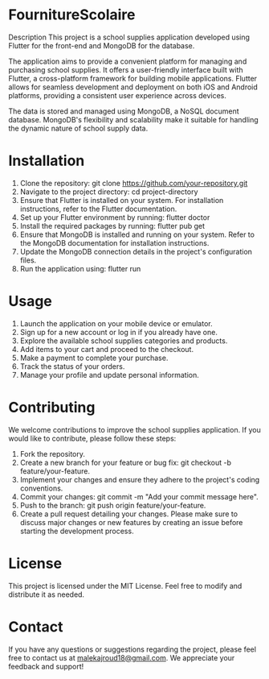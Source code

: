# FournitureScolaire
Description
This project is a school supplies application developed using Flutter for the front-end and MongoDB for the database.

The application aims to provide a convenient platform for managing and purchasing school supplies. It offers a user-friendly interface built with Flutter, a cross-platform framework for building mobile applications. Flutter allows for seamless development and deployment on both iOS and Android platforms, providing a consistent user experience across devices.

The data is stored and managed using MongoDB, a NoSQL document database. MongoDB's flexibility and scalability make it suitable for handling the dynamic nature of school supply data.

# Installation
1) Clone the repository: git clone https://github.com/your-repository.git
2) Navigate to the project directory: cd project-directory
3) Ensure that Flutter is installed on your system. For installation instructions, refer to the Flutter documentation.
4) Set up your Flutter environment by running: flutter doctor
5) Install the required packages by running: flutter pub get
6) Ensure that MongoDB is installed and running on your system. Refer to the MongoDB documentation for installation instructions.
7) Update the MongoDB connection details in the project's configuration files.
8) Run the application using: flutter run
# Usage
1) Launch the application on your mobile device or emulator.
2) Sign up for a new account or log in if you already have one.
3) Explore the available school supplies categories and products.
4) Add items to your cart and proceed to the checkout.
5) Make a payment to complete your purchase.
6) Track the status of your orders.
7) Manage your profile and update personal information.
# Contributing
We welcome contributions to improve the school supplies application. If you would like to contribute, please follow these steps:

1) Fork the repository.
2) Create a new branch for your feature or bug fix: git checkout -b feature/your-feature.
3) Implement your changes and ensure they adhere to the project's coding conventions.
4) Commit your changes: git commit -m "Add your commit message here".
5) Push to the branch: git push origin feature/your-feature.
6) Create a pull request detailing your changes.
  Please make sure to discuss major changes or new features by creating an issue before starting the development process.

# License
This project is licensed under the MIT License. Feel free to modify and distribute it as needed.

# Contact
If you have any questions or suggestions regarding the project, please feel free to contact us at malekajroud18@gmail.com. We appreciate your feedback and support!
